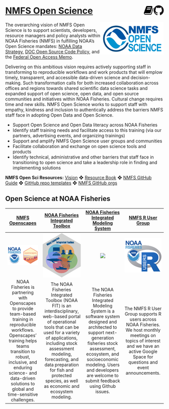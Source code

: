 # [NMFS Open Science](https://nmfs-opensci.github.io/) <a href="https://github.com/nmfs-opensci"><img align="right" src="https://raw.githubusercontent.com/nmfs-opensci/assets/main/images/GitHub-Mark-32px.png"/></a> <a href="https://nmfs-opensci.github.io/ResourceBook"><img align="right" src="https://raw.githubusercontent.com/nmfs-opensci/assets/main/images/book2.png"/></a>
<!-- Code to make buttons https://www.imagefu.com/create/button#%7B%22content%22:%22%3Cspan+style=%5C%22font-family:+&quot;Open+Sans&quot;,+sans-serif;+color:+rgb(0,+0,+255);+text-shadow:+rgb(51,+51,+51)+1px+1px+0px;+font-size:+17px;%5C%22%3EResources%3C/span%3E%22,%22background%22:%7B%22orientation%22:0,%22stops%22:%5B%7B%22color%22:%22#ffffffff%22,%22offset%22:0%7D,%7B%22color%22:%22#ffffffff%22,%22offset%22:50%7D,%7B%22color%22:%22#ffffffff%22,%22offset%22:100%7D%5D%7D,%22borders%22:%7B%22top%22:%7B%22color%22:%22#0000ffff%22,%22width%22:1%7D,%22right%22:%7B%22color%22:%22#0000ffff%22,%22width%22:1%7D,%22bottom%22:%7B%22color%22:%22#0000ffff%22,%22width%22:1%7D,%22left%22:%7B%22color%22:%22#0000ffff%22,%22width%22:1%7D%7D,%22corners%22:%7B%22topLeft%22:%7B%22horizontalRadius%22:5,%22verticalRadius%22:5%7D,%22topRight%22:%7B%22horizontalRadius%22:5,%22verticalRadius%22:5%7D,%22bottomRight%22:%7B%22horizontalRadius%22:5,%22verticalRadius%22:5%7D,%22bottomLeft%22:%7B%22horizontalRadius%22:5,%22verticalRadius%22:5%7D%7D,%22sizeOrPadding%22:%7B%22top%22:10,%22right%22:10,%22left%22:10,%22bottom%22:10%7D,%22shadows%22:%5B%7B%22type%22:0,%22horizontalOffset%22:0,%22verticalOffset%22:0,%22blur%22:2,%22color%22:%22#444444dd%22%7D%5D%7D -->

<a href="https://nmfs-opensci.github.io/"><img align="right" src="https://raw.githubusercontent.com/nmfs-opensci/assets/main/logo/nmfs-opensci-logo3.png" width="40%" margin="100"></a>

The overarching vision of NMFS Open Science is to support scientists, developers, resource managers and policy analysts within NOAA Fisheries (NMFS) in fulfilling NOAA’s Open Science mandates: [NOAA Data Strategy](https://sciencecouncil.noaa.gov/Portals/0/2020%20Data%20Strategy.pdf?ver=2020-09-17-150024-997), [DOC Open Source Code Policy](https://www.commerce.gov/about/policies/source-code), and the [Federal Open Access Memo](https://www.whitehouse.gov/wp-content/uploads/2022/08/08-2022-OSTP-Public-Access-Memo.pdf).  

Delivering on this ambitious vision requires actively supporting staff in transforming to reproducible workflows and work products that will emplow timely, transparent, and accessible data-driven science and decision-making. Such transformation calls for both increased collaboration across offices and regions towards shared scientific data science tasks and expanded support of open science, open data, and open source communities and initiatives within NOAA Fisheries. Cultural change requires time and new skills. NMFS Open Science works to support staff with empathy, kindness and inclusion to authentically address the barriers NMFS staff face in adopting Open Data and Open Science.

* Support Open Science and Open Data literacy across NOAA Fisheries
* Identify staff training needs and facilitate access to this training (via our partners, advertising events, and organizing trainings)
* Support and amplify NMFS Open Science user groups and communities
* Facilitate collaboration and exchange on open science tools and products
* Identify technical, administrative and other barriers that staff face in transitioning to open science and take a leadership role in finding and implementing solutions

**NMFS Open Sci Resources:** [Vision](https://nmfs-opensci.github.io/content/vision.html) &#10070; [Resource Book](https://nmfs-opensci.github.io/ResourceBook/) &#10070; [NMFS GitHub Guide](https://nmfs-opensci.github.io/GitHub-Guide/) &#10070; [GitHub repo templates](https://github.com/orgs/nmfs-opensci/repositories?q=&type=template&language=&sort=) &#10070; [NMFS GitHub orgs](https://nmfs-opensci.github.io/nmfs-repos-visual-explorer/explore/)

## Open Science at NOAA Fisheries

| [NMFS Openscapes](https://nmfs-openscapes.github.io) | [NOAA Fisheries Integrated Toolbox](https://noaa-fisheries-integrated-toolbox.github.io/) | [NOAA Fisheries Integrated Modeling System](https://noaa-fims.github.io/) | [NMFS R User Group](https://nmfs-opensci.github.io/NMFS-R-UG/) |
| :---: | :---: | :---: | :---: |
| <a href="https://nmfs-openscapes.github.io"><img align="center" src="https://raw.githubusercontent.com/nmfs-opensci/assets/main/logo/nmfs-openscapes-logo.png" width="300"></a> | <a href="https://noaa-fisheries-integrated-toolbox.github.io/"><img align="center" src="https://raw.githubusercontent.com/noaa-fisheries-integrated-toolbox/FIT_graphics/main/FIT_logo/logo_pngs/FIT_logo_2022_color.png" width="125"></a> | <a href="https://noaa-fims.github.io/"><img align="center" src="https://noaa-fims.github.io/assets/img/logo.png" width="300"></a> | <a href="https://nmfs-opensci.github.io/NMFS-R-UG/"><img align="center" src="https://raw.githubusercontent.com/nmfs-opensci/assets/main/logo/nmfs-r-ug-logo.png" width="300"></a> |
| NOAA Fisheries is partnering with Openscapes to provide team-based training in reproducible workflows. Openscapes’ training helps teams transition to robust, inclusive, and enduring science- and data-driven solutions to global and time-sensitive challenges. | The NOAA Fisheries Integrated Toolbox (NOAA FIT) is an interdisciplinary, web-based portal of operational tools that can be used for a variety of applications, including stock assessment modeling, forecasting, and data preparation for fish and protected species, as well as economic and ecosystem modeling. | The NOAA Fisheries Integrated Modeling System is a software system designed and architected to support next-generation fisheries stock assessment, ecosystem, and socioeconomic modeling. Users and developers are welcome to submit feedback using Github issues. | The NMFS R User Group supports R users across NOAA Fisheries. We host monthly meetings on topics of interest and we have an active Google Space for questions and event announcements. |

<!--
<a href="https://calendar.google.com/calendar/embed?src=noaa.gov_60rfn7ml9rpchl63vs4af9n018%40group.calendar.google.com&ctz=America%2FLos_Angeles"><img align="center" src="https://github.com/nmfs-openscapes/.github/blob/main/profile/calendar.png" height="30"></a> <a href="https://github.com/nmfs-openscapes/.github/wiki"><img align="center" src="https://github.com/nmfs-openscapes/.github/blob/main/profile/wiki.png" height="30"></a>

-->


